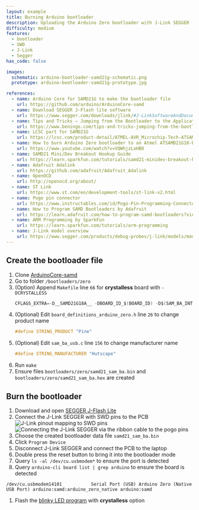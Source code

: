 ```yaml
---
layout: example
title: Burning Arduino bootloader
description: Uploading the Arduino Zero bootloader with J-Link SEGGER
difficulty: medium
features:
  - bootloader
  - SWD
  - J-Link
  - Segger
has_code: false

images:
  schematic: arduino-bootloader-samd21g-schematic.png
  prototype: arduino-bootloader-samd21g-prototype.jpg

references:
  - name: Arduino Core for SAMD21G to make the bootloader file
    url: https://github.com/arduino/ArduinoCore-samd
  - name: Download SEGGER J-Flash lite software
    url: https://www.segger.com/downloads/jlink/#J-LinkSoftwareAndDocumentationPack
  - name: Tips and Tricks – Jumping from the Bootloader to the Application Code Cleanly
    url: https://www.beningo.com/tips-and-tricks-jumping-from-the-bootloader-to-the-application-code-cleanly/
  - name: LCSC part for SAMD21G
    url: https://lcsc.com/product-detail/ATMEL-AVR_Microchip-Tech-ATSAMD21G18A-AU_C78624.html
  - name: How to burn Arduino Zero bootloader to an Atmel ATSAMD21G18-based custom dev board
    url: https://www.youtube.com/watch?v=VQWhjzLoHB8
  - name: SAMD21 Mini/Dev Breakout Hookup Guide
    url: https://learn.sparkfun.com/tutorials/samd21-minidev-breakout-hookup-guide/all
  - name: Adafruit Adalink
    url: https://github.com/adafruit/Adafruit_Adalink
  - name: OpenOCD
    url: http://openocd.org/about/
  - name: ST Link
    url: https://www.st.com/en/development-tools/st-link-v2.html
  - name: Pogo pin connector
    url: https://www.instructables.com/id/Pogo-Pin-Programming-Connector/
  - name: How to Program SAMD Bootloaders by Adafruit
    url: https://learn.adafruit.com/how-to-program-samd-bootloaders?view=all#programming-the-bootloader-with-atmel-studio
  - name: ARM Programming by SparkFun
    url: https://learn.sparkfun.com/tutorials/arm-programming
  - name: J-Link model overview
    url: https://www.segger.com/products/debug-probes/j-link/models/model-overview/
---
```


## Create the bootloader file

1. Clone [ArduinoCore-samd](https://github.com/arduino/ArduinoCore-samd)
1. Go to folder `/bootloaders/zero`
1. (Option) Append `Makefile` line `66` for **crystalless** board with `-DCRYSTALLESS`
    ```c
    CFLAGS_EXTRA=-D__SAMD21G18A__ -DBOARD_ID_$(BOARD_ID) -D$(SAM_BA_INTERFACES) -DCRYSTALLESS
    ```
1. (Optional) Edit `board_definitions_arduino_zero.h` line `26` to change product name
    ```c
    #define STRING_PRODUCT "Pine"
    ```
1. (Optional) Edit `sam_ba_usb.c` line `156` to change manufacturer name
    ```c
    #define STRING_MANUFACTURER "Hutscape"
    ```
1. Run `make`
1. Ensure files `bootloaders/zero/samd21_sam_ba.bin` and `bootloaders/zero/samd21_sam_ba.hex` are created

## Burn the bootloader

1. Download and open [SEGGER J-Flash Lite](https://www.segger.com/downloads/jlink/#J-LinkSoftwareAndDocumentationPack)
1. Connect the J-Link SEGGER with SWD pins to the PCB
    <img src="{{ site.url }}/images/examples/arduino-bootloader-samd21g-pinout.png" alt="J-Link pinout mapping to SWD pins">
    <img src="{{ site.url }}/images/examples/arduino-bootloader-samd21g-ribbon.JPG" alt="Connecting the J-Link SEGGER via the ribbon cable to the pogo pins">
1. Choose the created bootloader data file `samd21_sam_ba.bin`
1. Click `Program Device`
    <img src="{{ site.url }}/images/examples/arduino-bootloader-samd21g-jflash.png" alt="">
1. Disconnect J-Link SEGGER and connect the PCB to the laptop
1. Double press the reset button to bring it into the bootloader mode
1. Query `ls -al /dev/cu.usbmodem*` to ensure the port is detected
1. Query `arduino-cli board list | grep arduino` to ensure the board is detected
  ```
  /dev/cu.usbmodem14101           Serial Port (USB) Arduino Zero (Native USB Port) arduino:samd:arduino_zero_native arduino:samd
  ```
1. Flash the [blinky LED program](./blinky-samd21g) with **crystalless** option

